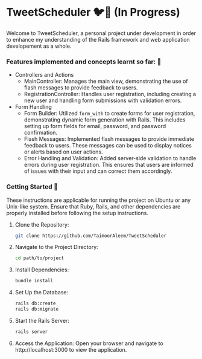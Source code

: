 # TweetScheduler 🐦📅 (In Progress)

Welcome to TweetScheduler, a personal project under development in order to enhance my understanding of the Rails framework and web application developement as a whole.

### Features implemented and concepts learnt so far: 📝
- Controllers and Actions
  - MainController: Manages the main view, demonstrating the use of flash messages to provide feedback to users.
  - RegistrationController: Handles user registration, including creating a new user and handling form submissions with validation errors.
- Form Handling
  - Form Builder: Utilized `form_with` to create forms for user registration, demonstrating dynamic form generation with Rails. This includes setting up form fields for email, password, and password confirmation.
  - Flash Messages: Implemented flash messages to provide immediate feedback to users. These messages can be used to display notices or alerts based on user actions.
  - Error Handling and Validation: Added server-side validation to handle errors during user registration. This ensures that users are informed of issues with their input and can correct them accordingly.

### Getting Started 🚀

These instructions are applicable for running the project on Ubuntu or any Unix-like system. Ensure that Ruby, Rails, and other dependencies are properly installed before following the setup instructions.

1. Clone the Repository:
   ```bash
   git clone https://github.com/TaimoorAleem/TweetScheduler
   ```
2. Navigate to the Project Directory:
   ```bash
   cd path/to/project
   ```
3. Install Dependencies:
   ```bash
   bundle install
   ```
4. Set Up the Database:
   ```bash
   rails db:create
   rails db:migrate
   ```
5. Start the Rails Server:
   ```bash
   rails server
   ```
6. Access the Application:
   Open your browser and navigate to http://localhost:3000 to view the application.
